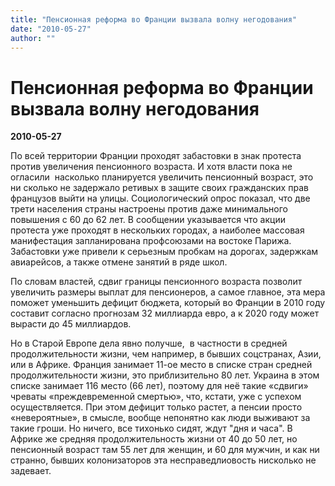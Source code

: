 ```yaml
---
title: "Пенсионная реформа во Франции вызвала волну негодования"
date: "2010-05-27"
author: ""
---
```


# Пенсионная реформа во Франции вызвала волну негодования

**2010-05-27** 

По всей территории Франции проходят забастовки в знак протеста против увеличения пенсионного возраста. И хотя власти пока не огласили  насколько планируется увеличить пенсионный возраст, это ни сколько не задержало ретивых в защите своих гражданских прав французов выйти на улицы. Социологический опрос показал, что две трети населения страны настроены против даже минимального повышения с 60 до 62 лет. В сообщении указывается что акции протеста уже проходят в нескольких городах, а наиболее массовая манифестация запланирована профсоюзами на востоке Парижа. Забастовки уже привели к серьезным пробкам на дорогах, задержкам авиарейсов, а также отмене занятий в ряде школ.

По словам властей, сдвиг границы пенсионного возраста позволит увеличить размеры выплат для пенсионеров, а самое главное, эта мера поможет уменьшить дефицит бюджета, который во Франции в 2010 году составит согласно прогнозам 32 миллиарда евро, а к 2020 году может вырасти до 45 миллиардов.

Но в Старой Европе дела явно получше,  в частности в средней продолжительности жизни, чем например, в бывших соцстранах, Азии, или в Африке. Франция занимает 11-ое место в списке стран средней продолжительности жизни, это приблизительно 80 лет. Украина в этом списке занимает 116 место (66 лет), поэтому для неё такие «сдвиги» чреваты «преждевременной смертью», что, кстати, уже с успехом осуществляется. При этом дефицит только растет, а пенсии просто «невероятные», в смысле, вообще непонятно как люди выживают за такие гроши. Но ничего, все тихонько сидят, ждут "дня и часа". В Африке же средняя продолжительность жизни от 40 до 50 лет, но пенсионный возраст там 55 лет для женщин, и 60 для мужчин, и как ни странно, бывших колонизаторов эта несправедлиовость нисколько не задевает.